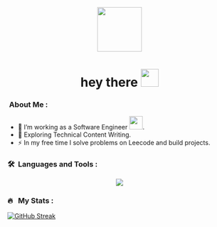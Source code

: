 
<p align="center"><img src="https://media.giphy.com/media/M9gbBd9nbDrOTu1Mqx/giphy.gif" width="100"/></p>
<h1 align="center">hey there <img src="https://media.giphy.com/media/hvRJCLFzcasrR4ia7z/giphy.gif" width="40"></h1>

### &nbsp;About Me :
- 🔭 I’m working as a Software Engineer <img src="https://media.giphy.com/media/WUlplcMpOCEmTGBtBW/giphy.gif" width="30">.
- 🌱 Exploring Technical Content Writing.
- ⚡ In my free time I solve problems on Leecode and build projects.

### 🛠 &nbsp;Languages and Tools :
<p align="center">
  <a href="https://skillicons.dev">
    <img src="https://skillicons.dev/icons?i=git,php,laravel,js,typescript,vue,nuxtjs,nodejs,py,bash,aws,docker,selenium,vite,nginx" />
  </a>
</p>

### 🔥 &nbsp; My Stats :
[![GitHub Streak](https://streak-stats.demolab.com?user=AbdessamadEnabih&theme=dracula&hide_border=true&border_radius=4.4&hide_longest_streak=true)](https://git.io/streak-stats)





